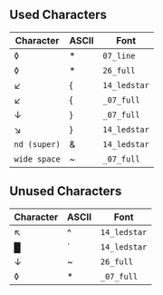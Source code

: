 ## Used Characters

Character    | ASCII | Font
-------------|-------|----------
◊            | *     | `07_line`
◊            | *     | `26_full`
↙            | {     | `14_ledstar`
↙            | {     | `_07_full`
↓            | }     | `_07_full`
↘            | }     | `14_ledstar`
`nd (super)` | &     | `14_ledstar`
`wide space` | ~     | `_07_full`


## Unused Characters

Character    | ASCII | Font
-------------|-------|---------------
↖            | ^     | `14_ledstar`
█            | \`    | `14_ledstar`
↓            | ~     | `26_full`
◊            | *     | `_07_full`

